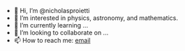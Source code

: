 - 👋 Hi, I’m @nicholasproietti
- 👀 I’m interested in physics, astronomy, and mathematics.
- 🌱 I’m currently learning ...
- 💞️ I’m looking to collaborate on ...
- 📫 How to reach me: [email](mailto:np46@rice.edu) 

<!---
nicholasproietti/nicholasproietti is a ✨ special ✨ repository because its `README.md` (this file) appears on your GitHub profile.
You can click the Preview link to take a look at your changes.
--->
